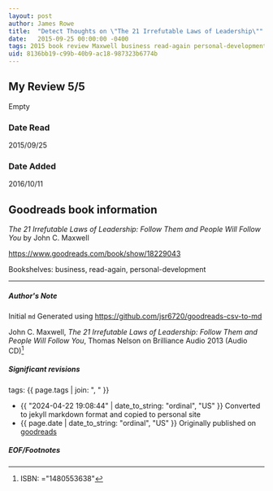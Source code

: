 ```yaml
---
layout: post
author: James Rowe
title:  "Detect Thoughts on \"The 21 Irrefutable Laws of Leadership\""
date:   2015-09-25 00:00:00 -0400
tags: 2015 book review Maxwell business read-again personal-development
uid: 8136bb19-c99b-40b9-ac18-987323b6774b
---
```


<!-- highly dependent on how you personally use jekyll templates, and how you want this to show up -->
<!-- escape any jekyll keys with double brackets -->

## My Review 5/5

Empty

### Date Read
2015/09/25

### Date Added
2016/10/11

## Goodreads book information

*The 21 Irrefutable Laws of Leadership: Follow Them and People Will Follow You* by John C. Maxwell

https://www.goodreads.com/book/show/18229043

Bookshelves: business, read-again, personal-development

---

##### Author's Note

Initial `md` Generated using https://github.com/jsr6720/goodreads-csv-to-md

John C. Maxwell, *The 21 Irrefutable Laws of Leadership: Follow Them and People Will Follow You*,  Thomas Nelson on Brilliance Audio 2013 (Audio CD)[^1]

##### Significant revisions

tags: {{ page.tags | join: ", " }} <!-- todo move this somewhere -->

- {{ "2024-04-22 19:08:44" | date_to_string: "ordinal", "US" }} Converted to jekyll markdown format and copied to personal site
- {{ page.date | date_to_string: "ordinal", "US" }} Originally published on [goodreads](https://www.goodreads.com)

##### EOF/Footnotes

[^1]: ISBN: ="1480553638"